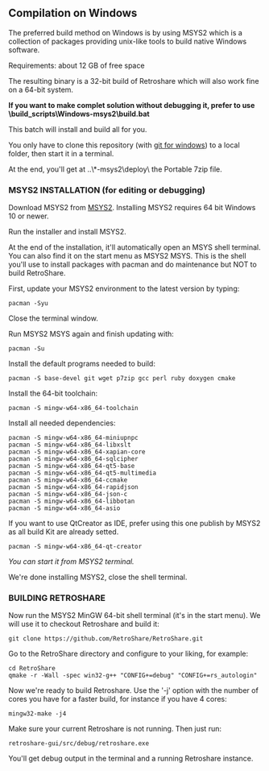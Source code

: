 ## Compilation on Windows

The preferred build method on Windows is by using MSYS2 which is a collection
of packages providing unix-like tools to build native Windows software.

Requirements: about 12 GB of free space

The resulting binary is a 32-bit build of Retroshare which will also work
fine on a 64-bit system.

**If you want to make complet solution without debugging it, prefer to use \build_scripts\Windows-msys2\build.bat**

This batch will install and build all for you.

You only have to clone this repository (with [git for windows](https://gitforwindows.org/)) to a local folder, then start it in a terminal.

At the end, you'll get at ..\\*-msys2\deploy\ the Portable 7zip file.

### MSYS2 INSTALLATION (for editing or debugging)

Download MSYS2 from [MSYS2](http://www.msys2.org/). Installing 
MSYS2 requires 64 bit Windows 10 or newer.

Run the installer and install MSYS2.

At the end of the installation, it'll automatically open an MSYS shell terminal.
You can also find it on the start menu as MSYS2 MSYS. This is the shell you'll 
use to install packages with pacman and do maintenance but NOT to build
RetroShare.

First, update your MSYS2 environment to the latest version by typing:

	pacman -Syu

Close the terminal window.

Run MSYS2 MSYS again and finish updating with:

	pacman -Su

Install the default programs needed to build:

	pacman -S base-devel git wget p7zip gcc perl ruby doxygen cmake

Install the 64-bit toolchain:

	pacman -S mingw-w64-x86_64-toolchain

Install all needed dependencies:

	pacman -S mingw-w64-x86_64-miniupnpc
	pacman -S mingw-w64-x86_64-libxslt
	pacman -S mingw-w64-x86_64-xapian-core
	pacman -S mingw-w64-x86_64-sqlcipher
	pacman -S mingw-w64-x86_64-qt5-base
	pacman -S mingw-w64-x86_64-qt5-multimedia
	pacman -S mingw-w64-x86_64-ccmake
	pacman -S mingw-w64-x86_64-rapidjson
	pacman -S mingw-w64-x86_64-json-c
	pacman -S mingw-w64-x86_64-libbotan
	pacman -S mingw-w64-x86_64-asio

If you want to use QtCreator as IDE, prefer using this one publish by MSYS2 as all build Kit are already setted.

	pacman -S mingw-w64-x86_64-qt-creator
*You can start it from MSYS2 terminal.*


We're done installing MSYS2, close the shell terminal.

### BUILDING RETROSHARE

Now run the MSYS2 MinGW 64-bit shell terminal (it's in the start menu).
We will use it to checkout Retroshare and build it:

	git clone https://github.com/RetroShare/RetroShare.git

Go to the RetroShare directory and configure to your liking, for example:
	
	cd RetroShare
	qmake -r -Wall -spec win32-g++ "CONFIG+=debug" "CONFIG+=rs_autologin"

Now we're ready to build Retroshare. Use the '-j' option with the number of
cores you have for a faster build, for instance if you have 4 cores:

	mingw32-make -j4

Make sure your current Retroshare is not running. Then just run:

	retroshare-gui/src/debug/retroshare.exe

You'll get debug output in the terminal and a running Retroshare instance.
